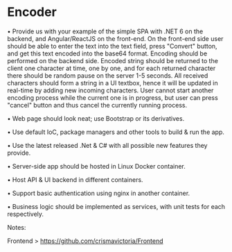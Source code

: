 # Encoder

• Provide us with your example of the simple SPA with .NET 6 on the backend, and Angular/ReactJS on the front-end. 
On the front-end side user should be able to enter the text into the text field, press "Convert" button, and get this text encoded into the base64 format. 
Encoding should be performed on the backend side. 
Encoded string should be returned to the client one character at time, one by one, and for each returned character there should be random pause on the server 1-5 seconds. 
All received characters should form a string in a UI textbox, hence it will be updated in real-time by adding new incoming characters. 
User cannot start another encoding process while the current one is in progress, but user can press "cancel" button and thus cancel the currently running process.

•	Web page should look neat; use Bootstrap or its derivatives. 

•	Use default IoC, package managers and other tools to build & run the app.

•	Use the latest released .Net & C# with all possible new features they provide.

• Server-side app should be hosted in Linux Docker container.

• Host API & UI backend in different containers.

•	Support basic authentication using nginx in another container.

•	Business logic should be implemented as services, with unit tests for each respectively.



Notes: 

Frontend > https://github.com/crismavictoria/Frontend
